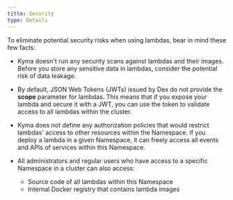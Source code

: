 ```yaml
---
title: Security
type: Details
---
```


To eliminate potential security risks when using lambdas, bear in mind these few facts:

- Kyma doesn't run any security scans against lambdas and their images. Before you store any sensitive data in lambdas, consider the potential risk of data leakage.

- By default, JSON Web Tokens (JWTs) issued by Dex do not provide the **scope** parameter for lambdas. This means that if you expose your lambda and secure it with a JWT, you can use the token to validate access to all lambdas within the cluster.

- Kyma does not define any authorization policies that would restrict lambdas' access to other resources within the Namespace. If you deploy a lambda in a given Namespace, it can freely access all events and APIs of services within this Namespace.

- All administrators and regular users who have access to a specific Namespace in a cluster can also access:
    - Source code of all lambdas within this Namespace
    - Internal Docker registry that contains lambda images
